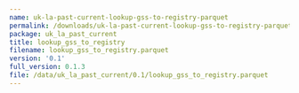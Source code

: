 ```yaml
---
name: uk-la-past-current-lookup-gss-to-registry-parquet
permalink: /downloads/uk-la-past-current-lookup-gss-to-registry-parquet/0_1
package: uk_la_past_current
title: lookup_gss_to_registry
filename: lookup_gss_to_registry.parquet
version: '0.1'
full_version: 0.1.3
file: /data/uk_la_past_current/0.1/lookup_gss_to_registry.parquet
---
```

